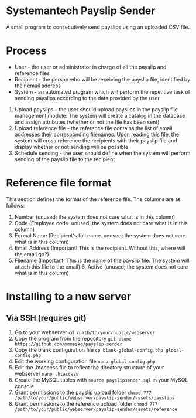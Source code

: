 # Systemantech Payslip Sender

A small program to consecutively send payslips using an uploaded CSV file.

# Process

* User - the user or administrator in charge of all the payslip and reference files
* Recipient - the person who will be receiving the payslip file, identified by their email address
* System - an automated program which will perform the repetitive task of sending payslips according to the data provided by the user

1. Upload payslips - the user should upload payslips in the payslip file management module. The system will create a catalog in the database and assign attributes (whether or not the file has been sent)
2. Upload reference file - the reference file contains the list of email addresses their corresponding filenames. Upon reading this file, the system will cross reference the recipients with their payslip file and display whether or not sending will be possible
3. Schedule sending - the user should define when the system will perform sending of the payslip file to the recipient

# Reference file format

This section defines the format of the reference file. The columns are as follows:

1. Number (unused; the system does not care what is in this column)
2. Code (Employee code. unused; the system does not care what is in this column)
3. Formal Name (Recipient's full name. unused; the system does not care what is in this column)
4. Email Address (Important! This is the recipient. Without this, where will the email go?)
5. Filename (Important! This is the name of the payslip file. The system will attach this file to the email)
6, Active (unused; the system does not care what is in this column)

# Installing to a new server

## Via SSH (requires git)

1. Go to your webserver `cd /path/to/your/public/webserver`
2. Copy the program from the repository `git clone https://github.com/mmmaske/payslip-sender`
3. Copy the blank configuration file `cp blank-global-config.php global-config.php`
4. Edit the working configuration file `nano global-config.php`
5. Edit the .htaccess file to reflect the directory structure of your webserver `nano .htaccess`
6. Create the MySQL tables with `source payslipsender.sql` in your MySQL console
7. Grant permissions to the payslip upload folder `chmod 777 /path/to/your/public/webserver/payslip-sender/assets/payslips`
8. Grant permissions to the reference upload folder `chmod 777 /path/to/your/public/webserver/payslip-sender/assets/reference`
